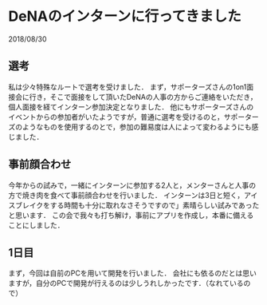 # DeNAのインターンに行ってきました

<p class="date">2018/08/30</p>

## 選考
私は少々特殊なルートで選考を受けました．
まず，サポーターズさんの1on1面接会に行き，そこで面接をして頂いたDeNAの人事の方からご連絡をいただき，個人面接を経てインターン参加決定となりました．
他にもサポーターズさんのイベントからの参加者がいたようですが，普通に選考を受けるのと，サポーターズのようなものを使用するのとで，参加の難易度は人によって変わるようにも感じました．

## 事前顔合わせ
今年からの試みで，一緒にインターンに参加する2人と，メンターさんと人事の方で焼き肉を食べて事前顔合わせを行いました．
インターンは3日と短く，アイスブレイクをする時間も十分に取れなさそうですので」素晴らしい試みであったと思います．
この会で我々も打ち解け，事前にアプリを作成し，本番に備えることにしました．

## 1日目
まず，今回は自前のPCを用いて開発を行いました．
会社にも依るのだとは思いますが，自分のPCで開発が行えるのは少しうれしかったです．（なれているので）

